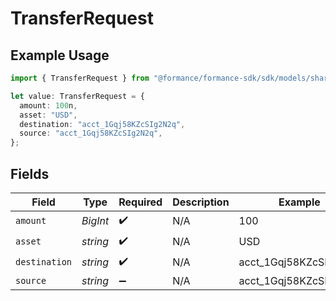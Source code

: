# TransferRequest

## Example Usage

```typescript
import { TransferRequest } from "@formance/formance-sdk/sdk/models/shared";

let value: TransferRequest = {
  amount: 100n,
  asset: "USD",
  destination: "acct_1Gqj58KZcSIg2N2q",
  source: "acct_1Gqj58KZcSIg2N2q",
};
```

## Fields

| Field                 | Type                  | Required              | Description           | Example               |
| --------------------- | --------------------- | --------------------- | --------------------- | --------------------- |
| `amount`              | *BigInt*              | :heavy_check_mark:    | N/A                   | 100                   |
| `asset`               | *string*              | :heavy_check_mark:    | N/A                   | USD                   |
| `destination`         | *string*              | :heavy_check_mark:    | N/A                   | acct_1Gqj58KZcSIg2N2q |
| `source`              | *string*              | :heavy_minus_sign:    | N/A                   | acct_1Gqj58KZcSIg2N2q |